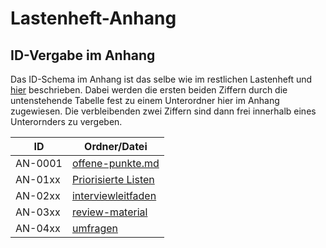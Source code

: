 # Lastenheft-Anhang

## ID-Vergabe im Anhang
Das ID-Schema im Anhang ist das selbe wie im restlichen Lastenheft und [hier](../../muster/id-vergabe.md) beschrieben. Dabei werden die ersten beiden Ziffern durch die untenstehende Tabelle fest zu einem Unterordner hier im Anhang zugewiesen. Die verbleibenden zwei Ziffern sind dann frei innerhalb eines Unterornders zu vergeben.

| ID | Ordner/Datei |
|---|---|
| <a name="AN-0001">AN-0001</a> | [offene-punkte.md](../anhang/offene-punkte.md) |
| <a name="AN-01xx">AN-01xx</a> | [Priorisierte Listen](../anhang/Priorisierte%20Listen) |
| <a name="AN-02xx">AN-02xx</a> | [interviewleitfaden](../anhang/interviewleitfaden) |
| <a name="AN-03xx">AN-03xx</a> | [review-material](../anhang/review-material) |
| <a name="AN-04xx">AN-04xx</a> | [umfragen](../anhang/umfragen) |

